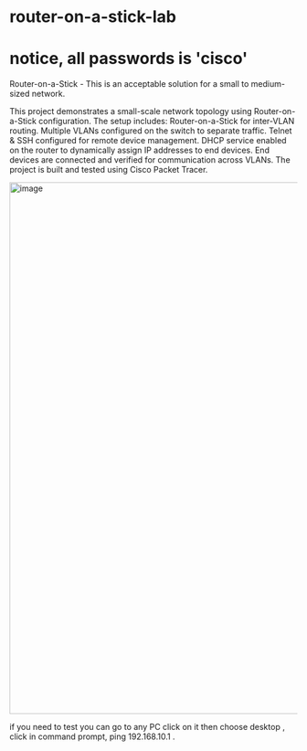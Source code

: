 # router-on-a-stick-lab
# notice, all passwords is 'cisco'
Router-on-a-Stick - This is an acceptable solution for a small to medium-sized network.

This project demonstrates a small-scale network topology using Router-on-a-Stick configuration.
The setup includes:
Router-on-a-Stick for inter-VLAN routing.
Multiple VLANs configured on the switch to separate traffic.
Telnet & SSH configured for remote device management.
DHCP service enabled on the router to dynamically assign IP addresses to end devices.
End devices are connected and verified for communication across VLANs.
The project is built and tested using Cisco Packet Tracer.


<img width="1066" height="931" alt="image" src="https://github.com/user-attachments/assets/4c5ab5d8-2ff8-4397-b9ae-ade4b2bc053a" />


if you need to test you can go to any PC click on it then choose desktop , click in command prompt, ping 192.168.10.1 . 
